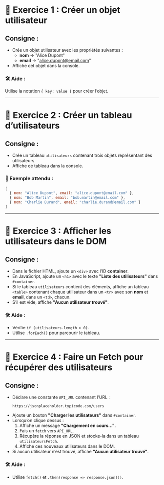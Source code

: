 # 📝 Exercice 1 : Créer un objet utilisateur

## Consigne :
- Crée un objet utilisateur avec les propriétés suivantes :
  - **nom** → "Alice Dupont"
  - **email** → "alice.dupont@email.com"
- Affiche cet objet dans la console.

### 🛠 Aide :
Utilise la notation `{ key: value }` pour créer l’objet.

---

# 📝 Exercice 2 : Créer un tableau d’utilisateurs

## Consigne :
- Crée un tableau `utilisateurs` contenant trois objets représentant des utilisateurs.
- Affiche ce tableau dans la console.

### 📌 Exemple attendu :
```js
[
  { nom: "Alice Dupont", email: "alice.dupont@email.com" },
  { nom: "Bob Martin", email: "bob.martin@email.com" },
  { nom: "Charlie Durand", email: "charlie.durand@email.com" }
]
```

---

# 📝 Exercice 3 : Afficher les utilisateurs dans le DOM

## Consigne :
- Dans le fichier HTML, ajoute un `<div>` avec l’ID **container**.
- En JavaScript, ajoute un `<h1>` avec le texte **"Liste des utilisateurs"** dans `#container`.
- Si le tableau `utilisateurs` contient des éléments, affiche un tableau `<table>` contenant chaque utilisateur dans un `<tr>`  avec son **nom** et **email**, dans un `<td>`, chacun.
- S’il est vide, affiche **"Aucun utilisateur trouvé"**.

### 🛠 Aide :
- Vérifie `if (utilisateurs.length > 0)`.
- Utilise `.forEach()` pour parcourir le tableau.

---

# 📝 Exercice 4 : Faire un Fetch pour récupérer des utilisateurs

## Consigne :
- Déclare une constante `API_URL` contenant l’URL :
  ```
  https://jsonplaceholder.typicode.com/users
  ```
- Ajoute un bouton **"Charger les utilisateurs"** dans `#container`.
- Lorsqu’on clique dessus :
  1. Affiche un message **"Chargement en cours..."**.
  2. Fais un `fetch` vers `API_URL`.
  3. Récupère la réponse en JSON et stocke-la dans un tableau `utilisateursFetch`.
  4. Affiche ces nouveaux utilisateurs dans le DOM.
- Si aucun utilisateur n’est trouvé, affiche **"Aucun utilisateur trouvé"**.

### 🛠 Aide :
- Utilise `fetch()` et `.then(response => response.json())`.

